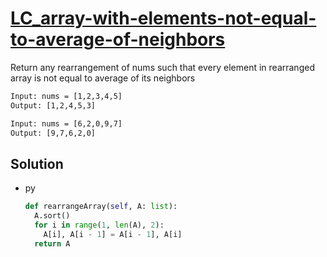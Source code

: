 # [LC_array-with-elements-not-equal-to-average-of-neighbors](https://leetcode.com/problems/array-with-elements-not-equal-to-average-of-neighbors)

Return any rearrangement of nums such that every element in rearranged array is not equal to average of its neighbors

```txt
Input: nums = [1,2,3,4,5]
Output: [1,2,4,5,3]

Input: nums = [6,2,0,9,7]
Output: [9,7,6,2,0]
```

## Solution

* py

  ```py
  def rearrangeArray(self, A: list):
    A.sort()
    for i in range(1, len(A), 2):
      A[i], A[i - 1] = A[i - 1], A[i]
    return A
  ```

